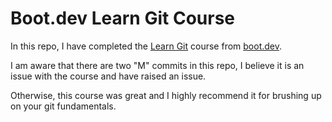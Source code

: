 # Boot.dev Learn Git Course
In this repo, I have completed the [Learn Git](https://www.boot.dev/courses/learn-git) course from [boot.dev](https://www.boot.dev).

I am aware that there are two "M" commits in this repo, I believe it is an issue with the course and have raised an issue.

Otherwise, this course was great and I highly recommend it for brushing up on your git fundamentals.
